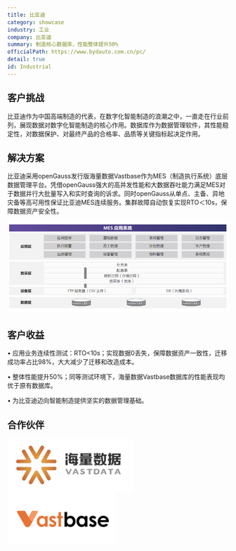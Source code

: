 ```yaml
---
title: 比亚迪
category: showcase
industry: 工业
company: 比亚迪
summary: 制造核心数据库，性能整体提升50%
officialPath: https://www.bydauto.com.cn/pc/
detail: true
id: Industrial
---
```


## 客户挑战

比亚迪作为中国高端制造的代表，在数字化智能制造的浪潮之中，一直走在行业前列，展现数据对数字化智能制造的核心作用。数据库作为数据管理软件，其性能稳定性，对数据保护、对最终产品的合格率、品质等关键指标起决定作用。

## 解决方案

比亚迪采用openGauss发行版海量数据Vastbase作为MES（制造执行系统）底层数据管理平台。凭借openGauss强大的高并发性能和大数据吞吐能力满足MES对于数据并行大批量写入和实时查询的诉求。同时openGauss从单点、主备、异地灾备等高可用性保证比亚迪MES连续服务。集群故障自动恢复实现RTO＜10s，保障数据资产安全性。

<div class="case-img"><img src="./i1.png"/></div>

## 客户收益

• 应用业务连续性测试：RTO<10s；实现数据0丢失，保障数据资产一致性，迁移成功率占比98%，大大减少了迁移和改造成本。

• 整体性能提升50%；同等测试环境下，海量数据Vastbase数据库的性能表现均优于原有数据库。

• 为比亚迪迈向智能制造提供坚实的数据管理基础。

## 合作伙伴

<div class=logo>
    <img src="./hailiangshuju.png"/>
    <img src="./vastbase.png"/>
</div>

